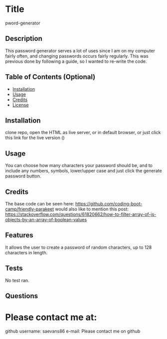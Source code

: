 
# Title 
pword-generator




## Description 
This password generator serves a lot of uses since I am on my computer fairly often, and changing passwords occurs fairly regularly. This was previous done by following a guide, so I wanted to re-write the code. 





## Table of Contents (Optional)


- [Installation](#installation)
- [Usage](#usage)
- [Credits](#credits)
- [License](#license)


## Installation 
clone repo, open the HTML as live server, or in default browser, or just click this link for the live version ()



## Usage 
You can choose how many characters your password should be, and to include any numbers, symbols, lower/upper case and just click the generate password button.



    

## Credits 
The base code can be seen here: https://github.com/coding-boot-camp/friendly-parakeet would also like to mention this post: https://stackoverflow.com/questions/61820662/how-to-filter-array-of-js-objects-by-an-array-of-boolean-values



## Features 
It allows the user to create a password of random characters, up to 128 characters in length.







## Tests 
No test ran.



## Questions 
# Please contact me at:
 github username: saevans86 e-mail: Please contact me on github
